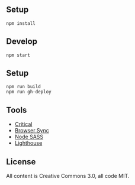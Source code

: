 ## Setup

```
npm install
```

## Develop

```
npm start
```

## Setup

```
npm run build
npm run gh-deploy
```

## Tools

- [Critical](https://github.com/addyosmani/critical)
- [Browser Sync](https://browsersync.io/)
- [Node SASS](https://github.com/sass/node-sass)
- [Lighthouse](https://github.com/GoogleChrome/lighthouse)

## License

All content is Creative Commons 3.0, all code MIT.
